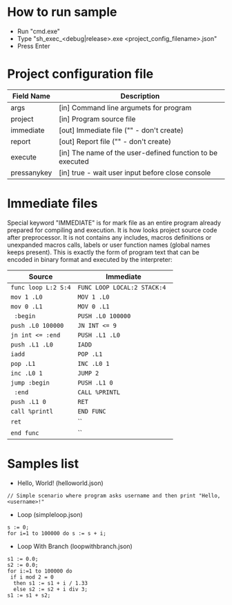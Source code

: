 # How to run sample
- Run "cmd.exe"
- Type "sh_exec_<debug|release>.exe <project_config_filename>.json"
- Press Enter

# Project configuration file
| Field Name | Description |
| - | - |
| args | [in] Command line argumets for program |
| project | [in] Program source file |
| immediate | [out] Immediate file ("" - don't create) |
| report | [out] Report file ("" - don't create) |
| execute | [in] The name of the user-defined function to be executed |
| pressanykey | [in] true - wait user input before close console |

# Immediate files

Special keyword "IMMEDIATE" is for mark file as an entire program already prepared for compiling and execution. It is how looks project source code after preprocessor. It is not contains any includes, macros definitions or unexpanded macros calls, labels or user function names (global names keeps present). This is exactly the form of program text that can be encoded in binary format and executed by the interpreter:

| Source | Immediate |
| - | - |
| `func loop L:2 S:4` | `FUNC LOOP LOCAL:2 STACK:4` |
| ` mov 1 .L0       ` | ` MOV 1 .L0               ` |
| ` mov 0 .L1       ` | ` MOV 0 .L1               ` |
| `  :begin         ` | ` PUSH .L0 100000         ` |
| ` push .L0 100000 ` | ` JN INT <= 9             ` |
| ` jn int <= :end  ` | ` PUSH .L1 .L0            ` |
| ` push .L1 .L0    ` | ` IADD                    ` |
| ` iadd            ` | ` POP .L1                 ` |
| ` pop .L1         ` | ` INC .L0 1               ` |
| ` inc .L0 1       ` | ` JUMP 2                  ` |
| ` jump :begin     ` | ` PUSH .L1 0              ` |
| `  :end           ` | ` CALL %PRINTL            ` |
| ` push .L1 0      ` | ` RET                     ` |
| ` call %printl    ` | `END FUNC                  ` |
| ` ret             ` | `` |
| `end func         ` | `` |

# Samples list
- Hello, World! (helloworld.json)
~~~
// Simple scenario where program asks username and then print "Hello, <username>!"
~~~
- Loop (simpleloop.json)
~~~
s := 0;
for i=1 to 100000 do s := s + i;
~~~
- Loop With Branch (loopwithbranch.json) 
~~~
s1 := 0.0;
s2 := 0.0;
for i:=1 to 100000 do
 if i mod 2 = 0
  then s1 := s1 + i / 1.33
  else s2 := s2 + i div 3;
s1 := s1 + s2;
~~~
